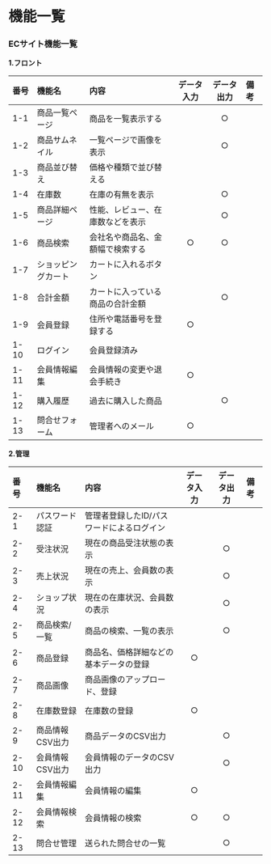 # 機能一覧
### ECサイト機能一覧
**1.フロント**

|番号|機能名|内容|データ入力|データ出力|備考|
|:---|:---|:---|:---:|:---:|:---|
|1-1|商品一覧ページ|商品を一覧表示する||○||
|1-2|商品サムネイル|一覧ページで画像を表示||○||
|1-3|商品並び替え|価格や種類で並び替える||||
|1-4|在庫数|在庫の有無を表示||○||
|1-5|商品詳細ページ|性能、レビュー、在庫数などを表示||○||
|1-6|商品検索|会社名や商品名、金額幅で検索する|○|○||
|1-7|ショッピングカート|カートに入れるボタン||||
|1-8|合計金額|カートに入っている商品の合計金額||○||
|1-9|会員登録|住所や電話番号を登録する|○|||
|1-10|ログイン|会員登録済み||||
|1-11|会員情報編集|会員情報の変更や退会手続き|○|||
|1-12|購入履歴|過去に購入した商品||○||
|1-13|問合せフォーム|管理者へのメール|○|||

**2.管理**

|番号|機能名|内容|データ入力|データ出力|備考|
|:---|:---|:---|:---:|:---:|:---|
|2-1|パスワード認証|管理者登録したID/パスワードによるログイン||||
|2-2|受注状況|現在の商品受注状態の表示||○||
|2-3|売上状況|現在の売上、会員数の表示||○||
|2-4|ショップ状況|現在の在庫状況、会員数の表示||○||
|2-5|商品検索/一覧|商品の検索、一覧の表示||○||
|2-6|商品登録|商品名、価格詳細などの基本データの登録|○|||
|2-7|商品画像|商品画像のアップロード、登録||||
|2-8|在庫数登録|在庫数の登録|○|||
|2-9|商品情報CSV出力|商品データのCSV出力||○||
|2-10|会員情報CSV出力|会員情報のデータのCSV出力||○||
|2-11|会員情報編集|会員情報の編集|○|||
|2-12|会員情報検索|会員情報の検索|○|○||
|2-13|問合せ管理|送られた問合せの一覧||○||
